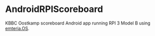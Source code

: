 # AndroidRPIScoreboard

KBBC Oostkamp scoreboard Android app running RPI 3 Model B using [emteria.OS](https://help.emteria.com/kb/devices-rpi-3).

